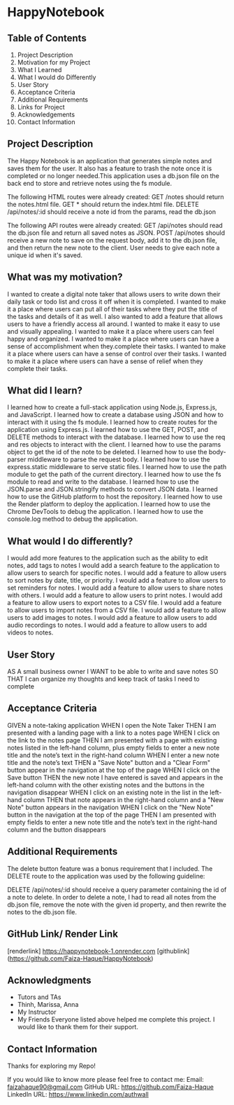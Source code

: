 # HappyNotebook


## Table of Contents
1. Project Description
2. Motivation for my Project
3. What I Learned
4. What I would do Differently 
5. User Story
6. Acceptance Criteria
7. Additional Requirements
8. Links for Project
9. Acknowledgements
10. Contact Information


## Project Description
The Happy Notebook is an application that generates simple notes and saves them for the user. It also has a feature to trash the note once it is completed or no longer needed.This application uses a db.json file on the back end to store and retrieve notes using the fs module.

The following HTML routes were already created:
GET /notes should return the notes.html file.
GET * should return the index.html file.
DELETE /api/notes/:id should receive a note id from the params, read the db.json

The following API routes were already created:
GET /api/notes should read the db.json file and return all saved notes as JSON.
POST /api/notes should receive a new note to save on the request body, add it to the db.json file, and then return the new note to the client. User needs to give each note a unique id when it's saved.


## What was my motivation?
I wanted to create a digital note taker that allows users to write down their daily task or todo list and cross it off when it is completed.
I wanted to make it a place where users can put all of their tasks where they put the title of the tasks and details of it as well.
I also wanted to add a feature that allows users to have a friendly access all around.
I wanted to make it easy to use and visually appealing.
I wanted to make it a place where users can feel happy and organized.
I wanted to make it a place where users can have a sense of accomplishment when they.complete their tasks.
I wanted to make it a place where users can have a sense of control over their tasks.
I wanted to make it a place where users can have a sense of relief when they complete their tasks.


## What did I learn?
I learned how to create a full-stack application using Node.js, Express.js, and JavaScript.
I learned how to create a database using JSON and how to interact with it using the fs module.
I learned how to create routes for the application using Express.js.
I learned how to use the GET, POST, and DELETE methods to interact with the database.
I learned how to use the req and res objects to interact with the client.
I learned how to use the params object to get the id of the note to be deleted.
I learned how to use the body-parser middleware to parse the request body.
I learned how to use the express.static middleware to serve static files.
I learned how to use the path module to get the path of the current directory.
I learned how to use the fs module to read and write to the database.
I learned how to use the JSON.parse and JSON.stringify methods to convert JSON data.
I learned how to use the GitHub platform to host the repository.
I learned how to use the Render platform to deploy the application.
I learned how to use the Chrome DevTools to debug the application.
I learned how to use the console.log method to debug the application.


## What would I do differently?
I would add more features to the application such as the ability to edit notes, add tags to notes
I would add a search feature to the application to allow users to search for specific notes.
I would add a feature to allow users to sort notes by date, title, or priority.
I would add a feature to allow users to set reminders for notes.
I would add a feature to allow users to share notes with others.
I would add a feature to allow users to print notes.
I would add a feature to allow users to export notes to a CSV file.
I would add a feature to allow users to import notes from a CSV file.
I would add a feature to allow users to add images to notes.
I would add a feature to allow users to add audio recordings to notes.
I would add a feature to allow users to add videos to notes.


## User Story
AS A small business owner
I WANT to be able to write and save notes
SO THAT I can organize my thoughts and keep track of tasks I need to complete


## Acceptance Criteria
GIVEN a note-taking application
WHEN I open the Note Taker
THEN I am presented with a landing page with a link to a notes page
WHEN I click on the link to the notes page
THEN I am presented with a page with existing notes listed in the left-hand column, plus empty fields to enter a new note title and the note’s text in the right-hand column
WHEN I enter a new note title and the note’s text
THEN a "Save Note" button and a "Clear Form" button appear in the navigation at the top of the page
WHEN I click on the Save button
THEN the new note I have entered is saved and appears in the left-hand column with the other existing notes and the buttons in the navigation disappear
WHEN I click on an existing note in the list in the left-hand column
THEN that note appears in the right-hand column and a "New Note" button appears in the navigation
WHEN I click on the "New Note" button in the navigation at the top of the page
THEN I am presented with empty fields to enter a new note title and the note’s text in the right-hand column and the button disappears


## Additional Requirements
The delete button feature was a bonus requirement that I included. 
The DELETE route to the application was used by the following guideline:

DELETE /api/notes/:id should receive a query parameter containing the id of a note to delete.
 In order to delete a note, I had  to read all notes from the db.json file, remove the note with the given id property, and then rewrite the notes to the db.json file.


## GitHub Link/ Render Link
[renderlink] https://happynotebook-1.onrender.com
[githublink] (https://github.com/Faiza-Haque/HappyNotebook)


## Acknowledgments 
- Tutors and TAs
- Thinh, Marissa, Anna
- My Instructor
- My Friends
Everyone listed above helped me complete this project. I would like to thank them for their support.


## Contact Information
Thanks for exploring my Repo!

If you would like to know more please feel free to contact me:
Email: faizahaque90@gmail.com
GitHub URL: https://github.com/Faiza-Haque
LinkedIn URL: https://www.linkedin.com/authwall 
